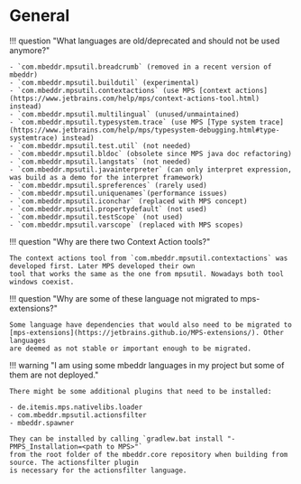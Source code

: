 # General

!!! question  "What languages are old/deprecated and should not be used anymore?"

    - `com.mbeddr.mpsutil.breadcrumb` (removed in a recent version of mbeddr)
    - `com.mbeddr.mpsutil.buildutil` (experimental)
    - `com.mbeddr.mpsutil.contextactions` (use MPS [context actions](https://www.jetbrains.com/help/mps/context-actions-tool.html) instead)
    - `com.mbeddr.mpsutil.multilingual` (unused/unmaintained)
    - `com.mbeddr.mpsutil.typesystem.trace` (use MPS [Type system trace](https://www.jetbrains.com/help/mps/typesystem-debugging.html#type-systemtrace) instead)
    - `com.mbeddr.mpsutil.test.util` (not needed)
    - `com.mbeddr.mpsutil.bldoc` (obsolete since MPS java doc refactoring)
    - `com.mbeddr.mpsutil.langstats` (not needed)
    - `com.mbeddr.mpsutil.javainterpreter` (can only interpret expression, was build as a demo for the interpret framework) 
    - `com.mbeddr.mpsutil.spreferences` (rarely used)
    - `com.mbeddr.mpsutil.uniquenames`(performance issues)
    - `com.mbeddr.mpsutil.iconchar` (replaced with MPS concept)
    - `com.mbeddr.mpsutil.propertydefault` (not used)
    - `com.mbeddr.mpsutil.testScope` (not used)
    - `com.mbeddr.mpsutil.varscope` (replaced with MPS scopes)

!!! question  "Why are there two Context Action tools?"

    The context actions tool from `com.mbeddr.mpsutil.contextactions` was developed first. Later MPS developed their own
    tool that works the same as the one from mpsutil. Nowadays both tool windows coexist.

!!! question  "Why are some of these language not migrated to mps-extensions?"

    Some language have dependencies that would also need to be migrated to [mps-extensions](https://jetbrains.github.io/MPS-extensions/). Other languages
    are deemed as not stable or important enough to be migrated.

!!! warning "I am using some mbeddr languages in my project but some of them are not deployed."

    There might be some additional plugins that need to be installed:
    
    - de.itemis.mps.nativelibs.loader
    - com.mbeddr.mpsutil.actionsfilter
    - mbeddr.spawner

    They can be installed by calling `gradlew.bat install "-PMPS_Installation=<path to MPS>"`
    from the root folder of the mbeddr.core repository when building from source. The actionsfilter plugin
    is necessary for the actionsfilter language.


